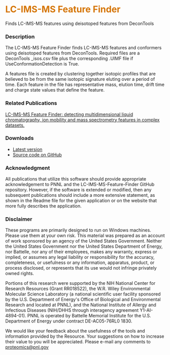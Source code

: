 # __<span style="color:#D57500">LC-IMS-MS Feature Finder</span>__
Finds LC-IMS-MS features using deisotoped features from DeconTools

### Description
The LC-IMS-MS Feature Finder finds LC-IMS-MS features and conformers using deisotoped features from DeconTools. Required files are a DeconTools _isos.csv file plus the corresponding .UIMF file if UseConformationDetection is True.

A features file is created by clustering together isotopic profiles that are believed to be from the same isotopic signature eluting over a period of time. Each feature in the file has representative mass, elution time, drift time and charge state values that define the feature.

### Related Publications
[LC-IMS-MS Feature Finder: detecting multidimensional liquid chromatography, ion mobility and mass spectrometry features in complex datasets.](https://pubmed.ncbi.nlm.nih.gov/24008421/)

### Downloads
* [Latest version](https://github.com/PNNL-Comp-Mass-Spec/LC-IMS-MS-Feature-Finder/releases/latest)
* [Source code on GitHub](https://github.com/PNNL-Comp-Mass-Spec/LC-IMS-MS-Feature-Finder)

### Acknowledgment

All publications that utilize this software should provide appropriate acknowledgement to PNNL and the LC-IMS-MS-Feature-Finder GitHub repository. However, if the software is extended or modified, then any subsequent publications should include a more extensive statement, as shown in the Readme file for the given application or on the website that more fully describes the application.

### Disclaimer

These programs are primarily designed to run on Windows machines. Please use them at your own risk. This material was prepared as an account of work sponsored by an agency of the United States Government. Neither the United States Government nor the United States Department of Energy, nor Battelle, nor any of their employees, makes any warranty, express or implied, or assumes any legal liability or responsibility for the accuracy, completeness, or usefulness or any information, apparatus, product, or process disclosed, or represents that its use would not infringe privately owned rights.

Portions of this research were supported by the NIH National Center for Research Resources (Grant RR018522), the W.R. Wiley Environmental Molecular Science Laboratory (a national scientific user facility sponsored by the U.S. Department of Energy's Office of Biological and Environmental Research and located at PNNL), and the National Institute of Allergy and Infectious Diseases (NIH/DHHS through interagency agreement Y1-AI-4894-01). PNNL is operated by Battelle Memorial Institute for the U.S. Department of Energy under contract DE-AC05-76RL0 1830.

We would like your feedback about the usefulness of the tools and information provided by the Resource. Your suggestions on how to increase their value to you will be appreciated. Please e-mail any comments to proteomics@pnl.gov
